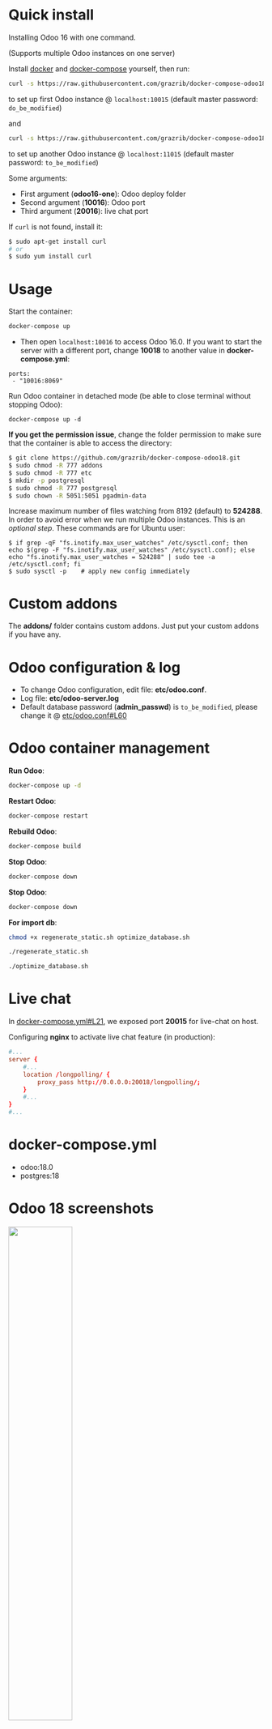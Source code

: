 # Quick install

Installing Odoo 16 with one command.

(Supports multiple Odoo instances on one server)

Install [docker](https://docs.docker.com/get-docker/) and [docker-compose](https://docs.docker.com/compose/install/) yourself, then run:

``` bash
curl -s https://raw.githubusercontent.com/grazrib/docker-compose-odoo18/master/run.sh | sudo bash -s odoo16-one 10016 20016
```

to set up first Odoo instance @ `localhost:10015` (default master password: `do_be_modified`)

and

``` bash
curl -s https://raw.githubusercontent.com/grazrib/docker-compose-odoo18/master/run.sh | sudo bash -s odoo16-two 11016 21016
```

to set up another Odoo instance @ `localhost:11015` (default master password: `to_be_modified`)

Some arguments:
* First argument (**odoo16-one**): Odoo deploy folder
* Second argument (**10016**): Odoo port
* Third argument (**20016**): live chat port

If `curl` is not found, install it:

``` bash
$ sudo apt-get install curl
# or
$ sudo yum install curl
```

# Usage

Start the container:
``` sh
docker-compose up
```

* Then open `localhost:10016` to access Odoo 16.0. If you want to start the server with a different port, change **10018** to another value in **docker-compose.yml**:

```
ports:
 - "10016:8069"
```

Run Odoo container in detached mode (be able to close terminal without stopping Odoo):

```
docker-compose up -d
```

**If you get the permission issue**, change the folder permission to make sure that the container is able to access the directory:

``` sh
$ git clone https://github.com/grazrib/docker-compose-odoo18.git
$ sudo chmod -R 777 addons
$ sudo chmod -R 777 etc
$ mkdir -p postgresql
$ sudo chmod -R 777 postgresql
$ sudo chown -R 5051:5051 pgadmin-data
```

Increase maximum number of files watching from 8192 (default) to **524288**. In order to avoid error when we run multiple Odoo instances. This is an *optional step*. These commands are for Ubuntu user:

```
$ if grep -qF "fs.inotify.max_user_watches" /etc/sysctl.conf; then echo $(grep -F "fs.inotify.max_user_watches" /etc/sysctl.conf); else echo "fs.inotify.max_user_watches = 524288" | sudo tee -a /etc/sysctl.conf; fi
$ sudo sysctl -p    # apply new config immediately
```

# Custom addons

The **addons/** folder contains custom addons. Just put your custom addons if you have any.

# Odoo configuration & log

* To change Odoo configuration, edit file: **etc/odoo.conf**.
* Log file: **etc/odoo-server.log**
* Default database password (**admin_passwd**) is `to_be_modified`, please change it @ [etc/odoo.conf#L60](/etc/odoo.conf#L60)

# Odoo container management

**Run Odoo**:

``` bash
docker-compose up -d
```

**Restart Odoo**:

``` bash
docker-compose restart
```

**Rebuild Odoo**:

``` bash
docker-compose build
```

**Stop Odoo**:

``` bash
docker-compose down
```

**Stop Odoo**:

``` bash
docker-compose down
```

**For import db**:

``` bash
chmod +x regenerate_static.sh optimize_database.sh
```
``` bash
./regenerate_static.sh
```
``` bash
./optimize_database.sh
```

# Live chat

In [docker-compose.yml#L21](docker-compose.yml#L21), we exposed port **20015** for live-chat on host.

Configuring **nginx** to activate live chat feature (in production):

``` conf
#...
server {
    #...
    location /longpolling/ {
        proxy_pass http://0.0.0.0:20018/longpolling/;
    }
    #...
}
#...
```

# docker-compose.yml

* odoo:18.0
* postgres:18

# Odoo 18 screenshots

<img src="screenshots/2022-10-17_22h18_21.png" width="50%">

<img src="screenshots/2022-10-17_22h18_30.png" width="100%">

<
